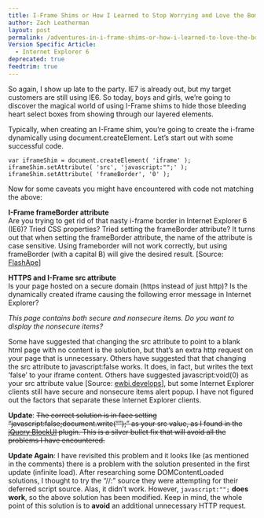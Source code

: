 ```yaml
---
title: I-Frame Shims or How I Learned to Stop Worrying and Love the Bomb
author: Zach Leatherman
layout: post
permalink: /adventures-in-i-frame-shims-or-how-i-learned-to-love-the-bomb/
Version Specific Article:
  - Internet Explorer 6
deprecated: true
feedtrim: true
---
```


So again, I show up late to the party. IE7 is already out, but my target customers are still using IE6. So today, boys and girls, we’re going to discover the magical world of using I-Frame shims to hide those bleeding heart select boxes from showing through our layered elements.

Typically, when creating an I-Frame shim, you’re going to create the i-frame dynamically using document.createElement. Let’s start out with some successful code.

    var iframeShim = document.createElement( 'iframe' );
    iframeShim.setAttribute( 'src', 'javascript:"";' );
    iframeShim.setAttribute( 'frameBorder', '0' );

Now for some caveats you might have encountered with code not matching the above:

**I-Frame frameBorder attribute**  
Are you trying to get rid of that nasty i-frame border in Internet Explorer 6 (IE6)? Tried CSS properties? Tried setting the frameBorder attribute? It turns out that when setting the frameBorder attribute, the name of the attribute is case sensitive. Using frameborder will not work correctly, but using frameBorder (with a capital B) will give the desired result. [Source: [FlashApe][1]]

 [1]: http://www.visible-form.com/blog/createelement-and-events-and-iframe-borders/

**HTTPS and I-Frame src attribute**  
Is your page hosted on a secure domain (https instead of just http)? Is the dynamically created iframe causing the following error message in Internet Explorer?

*This page contains both secure and nonsecure items. Do you want to display the nonsecure items?*

Some have suggested that changing the src attribute to point to a blank html page with no content is the solution, but that’s an extra http request on your page that is unnecessary. Others have suggested that that changing the src attribute to javascript:false works. It does, in fact, but writes the text ‘false’ to your iframe content. Others have suggested javascript:void(0) as your src attribute value [Source: [ewbi.develops][2]], but some Internet Explorer clients still have secure and nonsecure items alert popup. I have not figured out the factors that separate these Internet Explorer clients. 

 [2]: http://ewbi.blogs.com/develops/2004/07/ie_iframe_and_h.html

**Update**: ~~The correct solution is in face setting “javascript:false;document.write(“”);” as your src value, as I found in the [jQuery BlockUI][3] plugin. This is a silver bullet fix that will avoid all the problems I have encountered.~~

 [3]: http://malsup.com/jquery/block/

**Update Again**: I have revisited this problem and it looks like (as mentioned in the comments) there is a problem with the solution presented in the first update (infinite load). After researching some DOMContentLoaded solutions, I thought to try the “//:” source they were attempting for their deferred script source. Alas, it didn’t work. However, `javascript:"";` **does work**, so the above solution has been modified. Keep in mind, the whole point of this solution is to **avoid** an additional unnecessary HTTP request.
